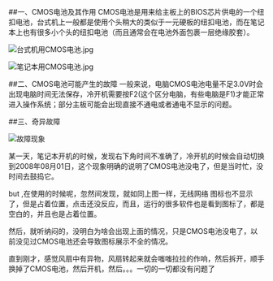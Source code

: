 ##一、CMOS电池及其作用
CMOS电池是用来给主板上的BIOS芯片供电的一个纽扣电池，台式机上一般都是使用个头稍大的类似于一元硬板的纽扣电池，而在笔记本上也有很多小个头的纽扣电池（而且通常会在电池外面包裹一层绝缘胶套）。

![台式机用CMOS电池.jpg](http://upload-images.jianshu.io/upload_images/2551993-9d31f3e684db6145.jpg?imageMogr2/auto-orient/strip%7CimageView2/2/w/1240)


![笔记本用CMOS电池.jpg](http://upload-images.jianshu.io/upload_images/2551993-e9971e1afbdca6f2.jpg?imageMogr2/auto-orient/strip%7CimageView2/2/w/1240)

##二、CMOS电池可能产生的故障
一般来说，电脑CMOS电池电量不足3.0V时会出现电脑时间无法保存，冷开机需要按F2(这个区分电脑，有些电脑是F1)才能正常进入操作系统；部分主板可能会出现直接不通电或者通电不显示的问题。

##三、奇异故障


![故障现象](http://upload-images.jianshu.io/upload_images/2551993-bdb1045aa6fa05db.png?imageMogr2/auto-orient/strip%7CimageView2/2/w/1240)

某一天，笔记本开机的时候，发现右下角时间不准确了，冷开机的时候会自动切换到2008年08月01日，这个现象明确的说明了CMOS电池没电了，但是当时忙，没时间去鼓捣它。

but ,在使用的时候呢，忽然间发现，就如同上图一样，无线网络 图标也不显示了，但是占着位置，点击还没反应，而且，运行的很多软件也是看到图标了，都是空白的，并且也是占着位置。

然后，就听纳闷的，没明白为啥会出现上面的情况，只是CMOS电池没电了，以前没见过CMOS电池还会导致图标展示不全的情况。

直到刚才，感觉风扇中有异物，风扇转起来就会嗤嗤拉拉的作响，然后拆开，顺手换掉了CMOS电池，然后开机，然后。。。一切的一切都没有问题了
